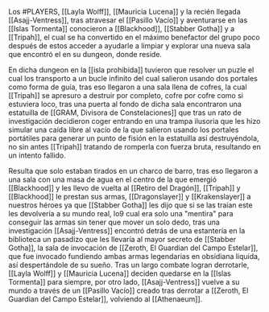 Los #PLAYERS, [[Layla Wolff]], [[Mauricia Lucena]] y la recién llegada [[Asajj-Ventress]], tras atravesar el  [[Pasillo Vacío]] y aventurarse en las [[Islas Tormenta]] conocieron a [[Blackhood]], [[Stabber Gotha]] y a [[Tripah]], el cual se ha convertido en el máximo benefactor del grupo poco después de estos acceder a ayudarle a limpiar y explorar una nueva sala que encontró el en su dungeon, donde reside.

En dicha dungeon en  la [[isla prohibida]] tuvieron que resolver un puzle el cual los transporto a un bucle infinito del cual salieron usando dos portales como forma de guía, tras eso llegaron a una sala llena de cofres, la cual [[Tripah]] se apresuro a destruir por completo, cofre por cofre como si estuviera loco, tras una puerta al fondo de dicha sala encontraron una estatuilla de [[GRAM, Divisora de Constelaciones]] que tras un rato de investigación decidieron coger entrando en una trampa ilusoria que les hizo simular una caída libre al vacío de la que salieron usando los portales portátiles para generar un punto de fisión en la estatuilla así destruyéndola, no sin antes [[Tripah]] tratando de romperla con fuerza bruta, resultando en un intento fallido.

Resulta que solo estaban tirados en un charco de barro, tras eso llegaron a una sala con una masa de agua en el centro de la que emergió [[Blackhood]] y les llevo de vuelta al [[Retiro del Dragón]], [[Tripah]] y [[Blackhood]] le prestan sus armas, [[Dragonslayer]] y [[Krakenslayer]] a nuestros héroes ya que [[Stabber Gotha]] les dijo que si se las traían este les devolvería a su mundo real, lo9 cual era solo una "mentira" para conseguir las armas sin tener que mover un solo dedo, tras una investigación [[Asajj-Ventress]] encontró detrás de una estantería en la biblioteca un pasadizo que les llevaría al mayor secreto de [[Stabber Gotha]], la sala de invocación de [[Zeroth, El Guardian del Campo Estelar]], que fue invocado fundiendo ambas armas legendarias en obsidiana liquida, así despertándole de su sueño. Tras un largo combate logran derrotarle, [[Layla Wolff]] y [[Mauricia Lucena]] deciden quedarse en la [[Islas Tormenta]] para siempre, por otro lado, [[Asajj-Ventress]] vuelve a su mundo a través de un [[Pasillo Vacío]] creado tras derrotar a [[Zeroth, El Guardian del Campo Estelar]], volviendo al [[Athenaeum]].